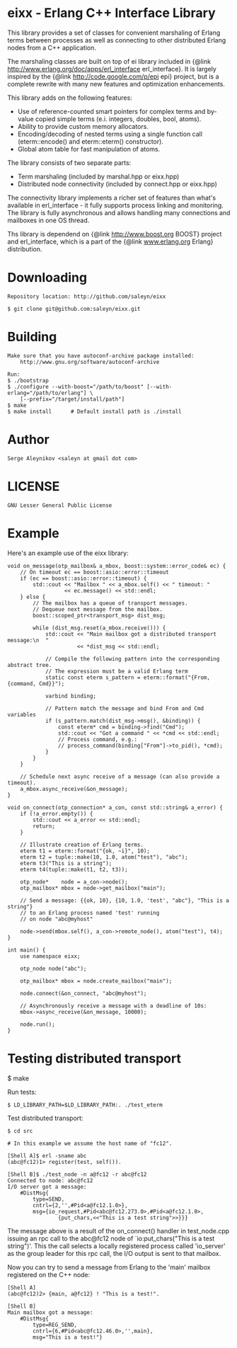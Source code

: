 eixx - Erlang C++ Interface Library
===================================

This library provides a set of classes for convenient marshaling
of Erlang terms between processes as well as connecting to other
distributed Erlang nodes from a C++ application.

The marshaling classes are built on top of ei library included in
{@link http://www.erlang.org/doc/apps/erl_interface erl_interface}.
It is largely inspired by the {@link http://code.google.com/p/epi epi}
project, but is a complete rewrite with many new features and 
optimization enhancements.

This library adds on the following features:
  - Use of reference-counted smart pointers for complex terms and
    by-value copied simple terms (e.i. integers, doubles, bool, atoms).
  - Ability to provide custom memory allocators.
  - Encoding/decoding of nested terms using a single function call
    (eterm::encode() and eterm::eterm() constructor).
  - Global atom table for fast manipulation of atoms.

The library consists of two separate parts:
  - Term marshaling (included by marshal.hpp or eixx.hpp)
  - Distributed node connectivity (included by connect.hpp or eixx.hpp)

The connectivity library implements a richer set of features than
what's available in erl_interface - it fully supports process
linking and monitoring.  The library is fully asynchronous and allows
handling many connections and mailboxes in one OS thread.

Ths library is dependend on {@link http://www.boost.org BOOST}
project and erl_interface, which is a part of the 
{@link www.erlang.org Erlang} distribution.

Downloading
===========
    Repository location: http://github.com/saleyn/eixx

    $ git clone git@github.com:saleyn/eixx.git

Building
========
    Make sure that you have autoconf-archive package installed:
        http://www.gnu.org/software/autoconf-archive

    Run:
    $ ./bootstrap
    $ ./configure --with-boost="/path/to/boost" [--with-erlang="/path/to/erlang"] \
        [--prefix="/target/install/path"]
    $ make
    $ make install      # Default install path is ./install

Author
======
    Serge Aleynikov <saleyn at gmail dot com>

LICENSE
=======
    GNU Lesser General Public License

Example
=======

Here's an example use of the eixx library:

    void on_message(otp_mailbox& a_mbox, boost::system::error_code& ec) {
        // On timeout ec == boost::asio::error::timeout
        if (ec == boost::asio::error::timeout) {
            std::cout << "Mailbox " << a_mbox.self() << " timeout: "
                      << ec.message() << std::endl;
        } else {
            // The mailbox has a queue of transport messages.
            // Dequeue next message from the mailbox.
            boost::scoped_ptr<transport_msg> dist_msg;

            while (dist_msg.reset(a_mbox.receive())) {
                std::cout << "Main mailbox got a distributed transport message:\n  "
                          << *dist_msg << std::endl;

                // Compile the following pattern into the corresponding abstract tree.
                // The expression must be a valid Erlang term
                static const eterm s_pattern = eterm::format("{From, {command, Cmd}}");

                varbind binding;

                // Pattern match the message and bind From and Cmd variables
                if (s_pattern.match(dist_msg->msg(), &binding)) {
                    const eterm* cmd = binding->find("Cmd");
                    std::cout << "Got a command " << *cmd << std::endl;
                    // Process command, e.g.:
                    // process_command(binding["From"]->to_pid(), *cmd);
                }
            }
        }
        
        // Schedule next async receive of a message (can also provide a timeout).
        a_mbox.async_receive(&on_message);
    }

    void on_connect(otp_connection* a_con, const std::string& a_error) {
        if (!a_error.empty()) {
            std::cout << a_error << std::endl;
            return;
        }

        // Illustrate creation of Erlang terms.
        eterm t1 = eterm::format("{ok, ~i}", 10);
        eterm t2 = tuple::make(10, 1.0, atom("test"), "abc");
        eterm t3("This is a string");
        eterm t4(tuple::make(t1, t2, t3));

        otp_node*    node = a_con->node();
        otp_mailbox* mbox = node->get_mailbox("main");

        // Send a message: {{ok, 10}, {10, 1.0, 'test', "abc"}, "This is a string"}
        // to an Erlang process named 'test' running
        // on node "abc@myhost"

        node->send(mbox.self(), a_con->remote_node(), atom("test"), t4);
    }

    int main() {
        use namespace eixx;

        otp_node node("abc");

        otp_mailbox* mbox = node.create_mailbox("main");

        node.connect(&on_connect, "abc@myhost");

        // Asynchronously receive a message with a deadline of 10s:
        mbox->async_receive(&on_message, 10000);

        node.run();
    }



Testing distributed transport
=============================

$ make

Run tests:

    $ LD_LIBRARY_PATH=$LD_LIBRARY_PATH:. ./test_eterm

Test distributed transport:

    $ cd src

    # In this example we assume the host name of "fc12".

    [Shell A]$ erl -sname abc
    (abc@fc12)1> register(test, self()).

    [Shell B]$ ./test_node -n a@fc12 -r abc@fc12
    Connected to node: abc@fc12
    I/O server got a message:
        #DistMsg{
            type=SEND,
            cntrl={2,'',#Pid<a@fc12.1.0>},
            msg={io_request,#Pid<abc@fc12.273.0>,#Pid<a@fc12.1.0>,
                    {put_chars,<<"This is a test string">>}}}

The message above is a result of the on_connect() handler in test_node.cpp
issuing an rpc call to the abc@fc12 node of `io:put_chars("This is a test 
string")'. This the call selects a locally registered process called 
'io_server' as the group leader for this rpc call, the I/O output is sent 
to that mailbox.

Now you can try to send a message from Erlang to the 'main' mailbox
registered on the C++ node:

    [Shell A]
    (abc@fc12)2> {main, a@fc12} ! "This is a test!".

    [Shell B]
    Main mailbox got a message:
        #DistMsg{
            type=REG_SEND,
            cntrl={6,#Pid<abc@fc12.46.0>,'',main},
            msg="This is a test!"}

